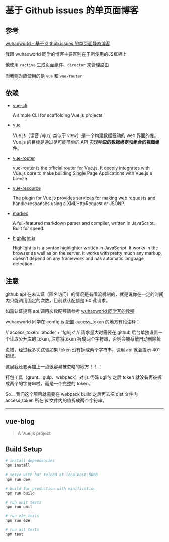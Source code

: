 # 基于 Github issues 的单页面博客

## 参考
[wuhaoworld - 基于 Github issues 的单页面静态博客](https://github.com/wuhaoworld/github-issues-blog)

我跟 wuhaoworld 同学的博客主要区别在于所使用的JS框架上

他使用 `ractive` 生成页面组件、`director` 来管理路由

而我则对应使用的是 `vue` 和 `vue-router`

## 依赖

- [vue-cli](https://github.com/vuejs/vue-cli)

  A simple CLI for scaffolding Vue.js projects.

- [vue](https://github.com/vuejs/vue)

  Vue.js（读音 /vjuː/, 类似于 view）是一个构建数据驱动的 web 界面的库。Vue.js 的目标是通过尽可能简单的 API 实现**响应的数据绑定**和**组合的视图组件**。

- [vue-router](https://github.com/vuejs/vue-router)

  vue-router is the official router for Vue.js. It deeply integrates with Vue.js core to make building Single Page Applications with Vue.js a breeze.

- [vue-resource](https://github.com/vuejs/vue-resource)

  The plugin for Vue.js provides services for making web requests and handle responses using a XMLHttpRequest or JSONP.

- [marked](https://github.com/chjj/marked)

  A full-featured markdown parser and compiler, written in JavaScript. Built for speed.

- [highlight.js](https://github.com/isagalaev/highlight.js)

  Highlight.js is a syntax highlighter written in JavaScript. It works in the browser as well as on the server. It works with pretty much any markup, doesn’t depend on any framework and has automatic language detection.

## 注意

github api 在未认证（匿名访问）的情况是有限流机制的，就是说你在一定的时间内只能调用固定的次数，目前默认配额是 60 此请求。

如需认证提高 api 调用次数配额请参考 [wuhaoworld 同学写的教程](https://github.com/wuhaoworld/github-issues-blog#3-提高-api-访问次数的配额)

wuhaoworld 同学在 config.js 配置 access_token 的地方有段注释：

// access_token: 'abcde' + 'fghijk'
// 请求量大时需要在 github 后台单独设置一个读取公开库的 token, 注意将token 拆成两个字符串，否则会被系统自动删除掉

没错，经过我多次试验如果 token 没有拆成两个字符串，调用 api 就会提示 401 错误。

这里我还要再加上一点很容易被忽略的地方！！！

打包工具（grunt、gulp、webpack）对 js 代码 uglify 之后 token 就没有再被拆成两个的字符串啦，而是一个完整的 token。

So... 我们这个项目就需要在 webpack build 之后再去把 dist 文件内 access_token 所在 js 文件内的值拆成两个字符串。

---

## vue-blog

> A Vue.js project

## Build Setup

``` bash
# install dependencies
npm install

# serve with hot reload at localhost:8080
npm run dev

# build for production with minification
npm run build

# run unit tests
npm run unit

# run e2e tests
npm run e2e

# run all tests
npm test
```
